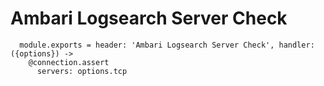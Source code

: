 
# Ambari Logsearch Server Check

      module.exports = header: 'Ambari Logsearch Server Check', handler: ({options}) ->
        @connection.assert
          servers: options.tcp
